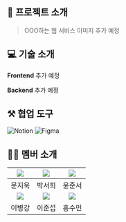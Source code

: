 ## 🚀 프로젝트 소개
> OOO하는 웹 서비스
이미지 추가 예정



## 💻 기술 소개
**Frontend**
추가 예정

<!-- 주석
![React](https://img.shields.io/badge/React-%2320232a.svg?style=flat-square&logo=react&logoColor=%2361DAFB)
![JavaScript](https://img.shields.io/badge/JavaScript-F7DF1E?style=flat-square&logo=javascript&logoColor=black)
![Vite](https://img.shields.io/badge/Vite-646CFF?style=flat-square&logo=vite&logoColor=white)
-->

**Backend**
추가 예정
<!-- 주석
![Java](https://img.shields.io/badge/Java-007396.svg?&style=flat-square&logo=OpenJDK&logoColor=white)
![SpringBoot](https://img.shields.io/badge/Spring&nbsp;Boot-6DB33F?style=flat-square&logo=springboot&logoColor=white)
![MariaDB](https://img.shields.io/badge/MariaDB-003545?style=flat-square&logo=mariadb&logoColor=white)
![OpenAI](https://img.shields.io/badge/OpenAI-412991?style=flat-square&logo=openai&logoColor=white)
![JWT](https://img.shields.io/badge/JWT-000000?style=flat-square&logo=JSON%20Web%20Tokens&logoColor=white)
![SpringSecurity](https://img.shields.io/badge/Spring&nbsp;Security-6DB33F?style=flat-square&logo=springsecurity&logoColor=white)
![Swagger](https://img.shields.io/badge/Swagger-85EA2D?style=flat-square&logo=swagger&logoColor=black)
-->

## ⚒️ 협업 도구
![Notion](https://img.shields.io/badge/Notion-%23000000.svg?style=flat-square&logo=notion&logoColor=white)
![Figma](https://img.shields.io/badge/Figma-%23F24E1E.svg?style=flat-square&logo=figma&logoColor=white)

## 🧑‍💻 멤버 소개
|[![](https://github.com/moonjiuk.png?width=200px)](https://github.com/moonjiuk)|[![](https://github.com/seohee-P.png?width=200px)](https://github.com/seohee-P) |[![](https://github.com/liljuice.png?width=200px)](https://github.com/liljuice) |
|:---:|:---:|:---:|
| 문지욱 | 박서희 | 윤준서 |
|[![](https://github.com/131c2.png?width=200px)](https://github.com/131c2)|[![](https://github.com/jellyseop.png?width=200px)](https://github.com/jellyseop) |[![](https://github.com/sky121016.png?width=200px)](https://github.com/sky121016) |
| 이병강 | 이준섭 | 홍수민 |
